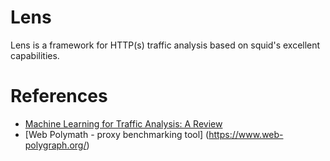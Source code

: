 # Lens

Lens is a framework for HTTP(s) traffic analysis based on squid's excellent capabilities.

# References

 - [Machine Learning for Traffic Analysis: A Review](https://pdf.sciencedirectassets.com/280203/1-s2.0-S1877050920X00081/1-s2.0-S1877050920305494/main.pdf?X-Amz-Security-Token=IQoJb3JpZ2luX2VjEOP%2F%2F%2F%2F%2F%2F%2F%2F%2F%2FwEaCXVzLWVhc3QtMSJGMEQCIHiMzYCyZLtsGZVZRX3OG92ktlypWpZtejE%2BOd0e13HDAiB3AHXaFj%2BMsr2y0j9j21V%2F%2FtZS7YNGGsCulx4OhWUnxSq8BQjL%2F%2F%2F%2F%2F%2F%2F%2F%2F%2F8BEAUaDDA1OTAwMzU0Njg2NSIMLl1VKK1gkKaQSPnlKpAFrruKwwh7VWrBTIiyVRDAQNmT%2Fe1Ymvi6jLuz1RtdLNO43rLPqV4DF20j2t8fQrxTIB3afAandHjvZwaqEYBEaqkcKQTQmSu7Pnbfl5Q4C5%2B6kOjZN6AsLvnIb5rJRk58TLrdmr%2FsZdrolL8fpCIl1%2B0dLoyYZiAN%2FoiXEf7YrMWcWZaoCuzBm8csluJHtaIwI0AvlAZEp3jrdo3EFZXlSf%2Bcta%2FBBQwnVaqfwk%2FWd5J8kMvO00zF0CzBIuiPZaE8AkujLTcSnEm4Ner2p7X7m9IJCClRPNpLGaxRrx1BO3%2FP3TTiztee1RsVo1JKG5dQQQNQ5AaLaukkKnvK7HL3eIZ1fPQVN0soAQpV3lEdYq8FTfIZRyzFnIyQKFBYd0ehh8x5mdI7jqDh9W1%2FIFmQ3jOuTKf5zPeFCmQj4NbrzbGGc6hAu028a6jxLXAhqekej6%2BZLufGYgTNSbdMWSKMO860GZ7ZOBZlfbvbHRGz%2B2QkivfmngbCf0sk0467XS4YWj4T5A5Chw8eOnNG2KnKK6mpztJn9Y%2BttB%2BbMnXeP%2FDFlkiqp8p6ZBl4QHs43gd0PmbvvTcq3cUfWL1xggO2KGONOZom%2Fpnrj4yvVq%2FjyJt69t%2BW1v6iFv9cgS9RGBgxTmYrB9BH1YyOgwty5xFjueHnhVZBT65SqPqpuSKD%2FBK8y8ig4FDXGcuIz7EJDKcTCWkb2vykapOQ8Qb%2BCTeTOk5O20Rs%2FPSZDYPeudcvuomlEfWQh6c2WI0LwV5dyG1pntR4VfGnCkULMrfuYXoMVU8n7d%2BtpcAy9%2BQwJtUPNjG1RRvt8KJG3ZRLRyWNHO1assPtWDJhF5e2UM5GDxp41ptlhtjV7ASjF73EIbr3b6EwwMfdoQY6sgEIzRDSYelxrIb07oANloOKbG4gAGhTccEwq6nQO2U2pamhzdnF1jmznq2pj05j8XDBKB1cHiav2YXbbDR8bonGvPm8M2HlqamLdhBYRU2XORmPxnTUY0ay%2FdNK6WRColvcntJ9Si3lKUfAzNQcsgNnThMVhAFL0DIUJMhT109deMvgwQHV5BybsLKiranShevWhQdeTIyDoZxRDwtMbzmy3Z%2FxYPWadG86aJtOgYhtuZus&X-Amz-Algorithm=AWS4-HMAC-SHA256&X-Amz-Date=20230413T032233Z&X-Amz-SignedHeaders=host&X-Amz-Expires=300&X-Amz-Credential=ASIAQ3PHCVTYWALKTI5N%2F20230413%2Fus-east-1%2Fs3%2Faws4_request&X-Amz-Signature=62bab629486f4decac48b243ef795051e13684dd99458a93ba09af00d55b4429&hash=8b8673d78a3d789db38d009dcc632724eb518067e1669b5411693f8106365192&host=68042c943591013ac2b2430a89b270f6af2c76d8dfd086a07176afe7c76c2c61&pii=S1877050920305494&tid=spdf-6448d8f6-88ef-4a23-8a10-800eacb47457&sid=c4680aed7243924fb35b1ab9f42e083e07c8gxrqa&type=client&tsoh=d3d3LnNjaWVuY2VkaXJlY3QuY29t&ua=1814560c585e5e50015a5f&rr=7b7095d91843f8f5&cc=br)
 - [Web Polymath - proxy benchmarking tool] (https://www.web-polygraph.org/)
